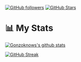 [![GitHub followers](https://img.shields.io/github/followers/gonzoknows?logo=GitHub&style=for-the-badge)](https://github.com/gonzoknows)
[![GitHub Stars](https://img.shields.io/github/stars/gonzoknows?logo=github&style=for-the-badge)](https://github.com/gonzoknows)

# 📊 My Stats

[![Gonzoknows's github stats](https://github-readme-stats.vercel.app/api?username=gonzoknows&show_icons=true&count_private=true&theme=radical&hide=stars)](https://github.com/gonzoknows)

[![GitHub Streak](https://github-readme-streak-stats.herokuapp.com/?user=gonzoknows&theme=dark&count_private=true&theme=radical)](https://github.com/gonzoknows)
